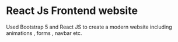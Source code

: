 # React Js Frontend website

Used Bootstrap 5 and React JS to create a modern website including animations , forms , navbar etc.

